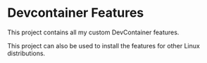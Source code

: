 # Devcontainer Features

This project contains all my custom DevContainer features.

This project can also be used to install the features for other Linux distributions.
